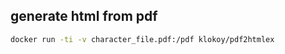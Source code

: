 ## generate html from pdf

``` bash
docker run -ti -v character_file.pdf:/pdf klokoy/pdf2htmlex
```
